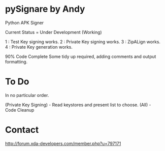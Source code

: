 pySignare by Andy
=================

Python APK Signer

Current Status = Under Development (Working)

 1 : Test Key signing works.
 2 : Private Key signing works.
 3 : ZipALign works.
 4 : Private Key generation works.

 90% Code Complete
 Some tidy up required, adding comments and output formatting.

 To Do
 =====

 In no particular order.

 (Private Key Signing) - Read keystores and present list to choose.
 (All) - Code Cleanup

 Contact
 =======
 http://forum.xda-developers.com/member.php?u=797171